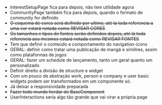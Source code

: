 - InterestSetupPage fica para depois, não tem utilidade agora
- CommunityPage também fica para depois, quando o formato de community for definido
- ~~O esquema de cores será deifnido por ultimo, até la toda referencia a uma cor estará notada como REVISAR CORES~~
- ~~Os tamanhos e tipos de fontes serão definidos depois, até lá toda referencia aos mesmos estará notada como REVISAR FONTES~~
- Tem que definir o conteúdo e comportamento do navigation-icons
- GERAL: definir como tratar uma publicação de mangá e similires, assim como plataformas de jogos
- GERAL: fazer um schedule de lançamento, tanto um geral quanto um personalizado
- Definir direito a divisão de structure e widget
- Com um pouco de abstração work, person e company e user basic widgets podem ser transformados em um componente só. 
- Já deixar a responsividade preparada
- ~~Fazer todo mundo herdar de BaseComponent~~
- UserInteractions seria algo tão grande que vai virar a própria page
